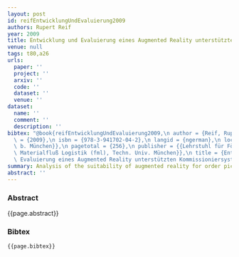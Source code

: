```yaml
---
layout: post
id: reifEntwicklungUndEvaluierung2009
authors: Rupert Reif
year: 2009
title: Entwicklung und Evaluierung eines Augmented Reality unterstützten Kommissioniersystems
venue: null
tags: t80,a26
urls:
  paper: ''
  project: ''
  arxiv: ''
  code: ''
  dataset: ''
  venue: ''
dataset:
  name: ''
  comment: ''
  description: ''
bibtex: "@book{reifEntwicklungUndEvaluierung2009,\n author = {Reif, Rupert},\n date\
  \ = {2009},\n isbn = {978-3-941702-04-2},\n langid = {ngerman},\n location = {{Garching\
  \ b. München}},\n pagetotal = {256},\n publisher = {{Lehrstuhl für Fördertechnik\
  \ Materialfluß Logistik (fml), Techn. Univ. München}},\n title = {Entwicklung und\
  \ Evaluierung eines Augmented Reality unterstützten Kommissioniersystems}\n}\n"
summary: Analysis of the suitability of augmented reality for order picking tasks
abstract: ''
---
```


### Abstract

{{page.abstract}}

### Bibtex

```
{{page.bibtex}}
```
            
